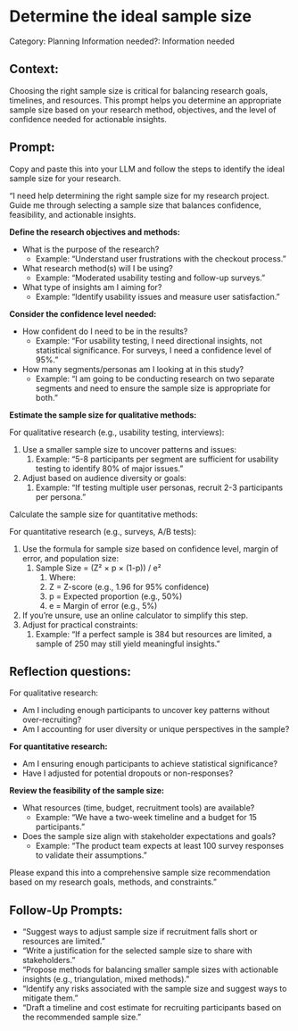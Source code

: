 # Determine the ideal sample size

Category: Planning
Information needed?: Information needed

## **Context:**

Choosing the right sample size is critical for balancing research goals, timelines, and resources. This prompt helps you determine an appropriate sample size based on your research method, objectives, and the level of confidence needed for actionable insights.

## **Prompt:**

Copy and paste this into your LLM and follow the steps to identify the ideal sample size for your research.

“I need help determining the right sample size for my research project. Guide me through selecting a sample size that balances confidence, feasibility, and actionable insights.

**Define the research objectives and methods:**

- What is the purpose of the research?
    - Example: “Understand user frustrations with the checkout process.”
- What research method(s) will I be using?
    - Example: “Moderated usability testing and follow-up surveys.”
- What type of insights am I aiming for?
    - Example: “Identify usability issues and measure user satisfaction.”

**Consider the confidence level needed:**

- How confident do I need to be in the results?
    - Example: “For usability testing, I need directional insights, not statistical significance. For surveys, I need a confidence level of 95%.”
- How many segments/personas am I looking at in this study?
    - Example: “I am going to be conducting research on two separate segments and need to ensure the sample size is appropriate for both.”

**Estimate the sample size for qualitative methods:**

For qualitative research (e.g., usability testing, interviews):

1. Use a smaller sample size to uncover patterns and issues:
    1. Example: “5-8 participants per segment are sufficient for usability testing to identify 80% of major issues.”
2. Adjust based on audience diversity or goals:
    1. Example: “If testing multiple user personas, recruit 2-3 participants per persona.”

Calculate the sample size for quantitative methods:

For quantitative research (e.g., surveys, A/B tests):

1. Use the formula for sample size based on confidence level, margin of error, and population size:
    1. Sample Size = (Z² × p × (1-p)) / e²
        1. Where:
        2. Z = Z-score (e.g., 1.96 for 95% confidence)
        3. p = Expected proportion (e.g., 50%)
        4. e = Margin of error (e.g., 5%)
2. If you’re unsure, use an online calculator to simplify this step.
3. Adjust for practical constraints:
    1. Example: “If a perfect sample is 384 but resources are limited, a sample of 250 may still yield meaningful insights.”

## Reflection questions:

For qualitative research:

- Am I including enough participants to uncover key patterns without over-recruiting?
- Am I accounting for user diversity or unique perspectives in the sample?

**For quantitative research:**

- Am I ensuring enough participants to achieve statistical significance?
- Have I adjusted for potential dropouts or non-responses?

**Review the feasibility of the sample size:**

- What resources (time, budget, recruitment tools) are available?
    - Example: “We have a two-week timeline and a budget for 15 participants.”
- Does the sample size align with stakeholder expectations and goals?
    - Example: “The product team expects at least 100 survey responses to validate their assumptions.”

Please expand this into a comprehensive sample size recommendation based on my research goals, methods, and constraints.”

## **Follow-Up Prompts:**

- “Suggest ways to adjust sample size if recruitment falls short or resources are limited.”
- “Write a justification for the selected sample size to share with stakeholders.”
- “Propose methods for balancing smaller sample sizes with actionable insights (e.g., triangulation, mixed methods).”
- “Identify any risks associated with the sample size and suggest ways to mitigate them.”
- “Draft a timeline and cost estimate for recruiting participants based on the recommended sample size.”